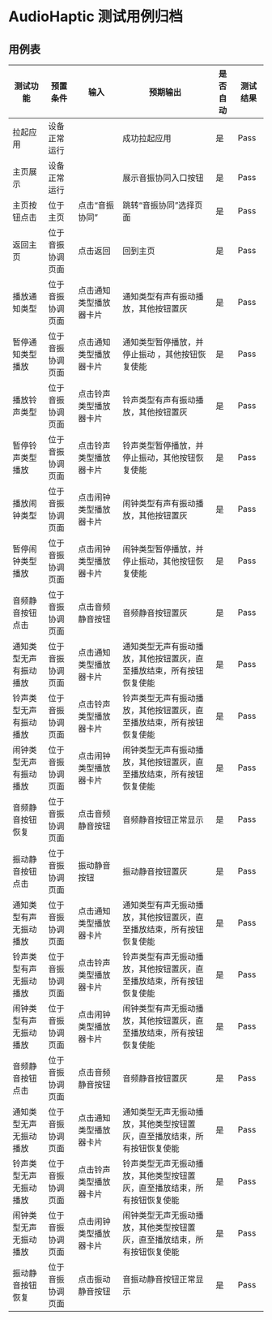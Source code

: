 # AudioHaptic 测试用例归档

## 用例表

| 测试功能    | 预置条件         | 输入             | 预期输出                  | 是否自动 | 测试结果 |
|---------|--------------|----------------|-----------------------|------|------|
| 拉起应用    | 	设备正常运行      | 		             | 成功拉起应用                | 是    | Pass |
| 主页展示    | 	设备正常运行      | 		             | 展示音振协同入口按钮 | 是    | Pass |
| 主页按钮点击  | 	位于主页        | 	点击“音振协同” | 	跳转“音振协同”选择页面      | 是    | Pass |
| 返回主页    | 	位于音振协调页面 | 点击返回           | 	回到主页                 | 是    | Pass |
| 播放通知类型  | 	位于音振协调页面        | 	点击通知类型播放器卡片 | 	通知类型有声有振动播放，其他按钮置灰      | 是    | Pass |
| 暂停通知类型播放 | 	位于音振协调页面        | 	点击通知类型播放器卡片 | 	通知类型暂停播放，并停止振动 ，其他按钮恢复使能   | 是    | Pass |
| 播放铃声类型  | 	位于音振协调页面        | 	点击铃声类型播放器卡片 | 	铃声类型有声有振动播放，其他按钮置灰       | 是    | Pass |
| 暂停铃声类型播放 | 	位于音振协调页面        | 	点击铃声类型播放器卡片 | 	铃声类型暂停播放，并停止振动，其他按钮恢复使能     | 是    | Pass |
| 播放闹钟类型  | 	位于音振协调页面        | 	点击闹钟类型播放器卡片 | 	闹钟类型有声有振动播放，其他按钮置灰      | 是    | Pass |
| 暂停闹钟类型播放 | 	位于音振协调页面        | 	点击闹钟类型播放器卡片 | 	闹钟类型暂停播放，并停止振动，其他按钮恢复使能    | 是    | Pass |
| 音频静音按钮点击 | 	位于音振协调页面        | 	点击音频静音按钮 | 	音频静音按钮置灰     | 是    | Pass |
| 通知类型无声有振动播放 | 	位于音振协调页面        | 	点击通知类型播放器卡片 | 	通知类型无声有振动播放，其他按钮置灰，直至播放结束，所有按钮恢复使能    | 是    | Pass |
| 铃声类型无声有振动播放 | 	位于音振协调页面        | 	点击铃声类型播放器卡片 | 	铃声类型无声有振动播放，其他按钮置灰，直至播放结束，所有按钮恢复使能    | 是    | Pass |
| 闹钟类型无声有振动播放 | 	位于音振协调页面        | 	点击闹钟类型播放器卡片 | 	闹钟类型无声有振动播放，其他按钮置灰，直至播放结束，所有按钮恢复使能    | 是    | Pass |
| 音频静音按钮恢复 | 	位于音振协调页面        | 	点击音频静音按钮 | 	音频静音按钮正常显示     | 是    | Pass |
| 振动静音按钮点击 | 	位于音振协调页面        | 	振动静音按钮 | 	振动静音按钮置灰     | 是    | Pass |
| 通知类型有声无振动播放 | 	位于音振协调页面        | 	点击通知类型播放器卡片 | 	通知类型有声无振动播放，其他按钮置灰，直至播放结束，所有按钮恢复使能    | 是    | Pass |
| 铃声类型有声无振动播放 | 	位于音振协调页面        | 	点击铃声类型播放器卡片 | 	铃声类型有声无振动播放，其他按钮置灰，直至播放结束，所有按钮恢复使能    | 是    | Pass |
| 闹钟类型有声无振动播放 | 	位于音振协调页面        | 	点击闹钟类型播放器卡片 | 	闹钟类型有声无振动播放，其他按钮置灰，直至播放结束，所有按钮恢复使能    | 是    | Pass |
| 音频静音按钮点击 | 	位于音振协调页面        | 	点击音频静音按钮 | 	音频静音按钮置灰     | 是    | Pass |
| 通知类型无声无振动播放 | 	位于音振协调页面        | 	点击通知类型播放器卡片 | 	通知类型无声无振动播放，其他类型按钮置灰，直至播放结束，所有按钮恢复使能    | 是    | Pass |
| 铃声类型无声无振动播放 | 	位于音振协调页面        | 	点击铃声类型播放器卡片 | 	铃声类型无声无振动播放，其他类型按钮置灰，直至播放结束，所有按钮恢复使能    | 是    | Pass |
| 闹钟类型无声无振动播放 | 	位于音振协调页面        | 	点击闹钟类型播放器卡片 | 	闹钟类型无声无振动播放，其他类型按钮置灰，直至播放结束，所有按钮恢复使能    | 是    | Pass |
| 振动静音按钮恢复 | 	位于音振协调页面        | 	点击振动静音按钮 | 	音振动静音按钮正常显示     | 是    | Pass |



